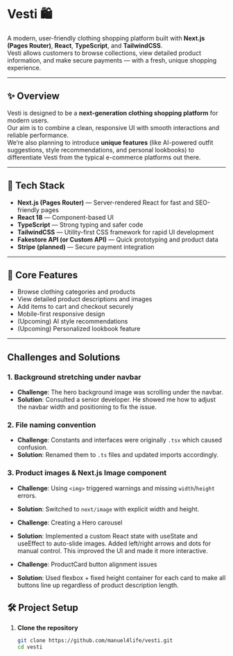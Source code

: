 # Vesti 🛍️

A modern, user-friendly clothing shopping platform built with **Next.js (Pages Router)**, **React**, **TypeScript**, and **TailwindCSS**.  
Vesti allows customers to browse collections, view detailed product information, and make secure payments — with a fresh, unique shopping experience.

---

## ✨ Overview

Vesti is designed to be a **next-generation clothing shopping platform** for modern users.  
Our aim is to combine a clean, responsive UI with smooth interactions and reliable performance.  
We’re also planning to introduce **unique features** (like AI-powered outfit suggestions, style recommendations, and personal lookbooks) to differentiate Vesti from the typical e-commerce platforms out there.

---

## 🚀 Tech Stack

- **Next.js (Pages Router)** — Server-rendered React for fast and SEO-friendly pages
- **React 18** — Component-based UI
- **TypeScript** — Strong typing and safer code
- **TailwindCSS** — Utility-first CSS framework for rapid UI development
- **Fakestore API (or Custom API)** — Quick prototyping and product data
- **Stripe (planned)** — Secure payment integration

---

## 🔑 Core Features

- Browse clothing categories and products
- View detailed product descriptions and images
- Add items to cart and checkout securely
- Mobile-first responsive design
- (Upcoming) AI style recommendations
- (Upcoming) Personalized lookbook feature

---

## Challenges and Solutions

### 1. Background stretching under navbar

- **Challenge**: The hero background image was scrolling under the navbar.
- **Solution**: Consulted a senior developer. He showed me how to adjust the navbar width and positioning to fix the issue.

### 2. File naming convention

- **Challenge**: Constants and interfaces were originally `.tsx` which caused confusion.
- **Solution**: Renamed them to `.ts` files and updated imports accordingly.

### 3. Product images & Next.js Image component

- **Challenge**: Using `<img>` triggered warnings and missing `width`/`height` errors.
- **Solution**: Switched to `next/image` with explicit width and height.

- **Challenge**: Creating a Hero carousel
- **Solution**: Implemented a custom React state with useState and useEffect to auto-slide images. Added left/right arrows and dots for manual control. This improved the UI and made it more interactive.

- **Challenge**: ProductCard button alignment issues
- **Solution**: Used flexbox + fixed height container for each card to make all buttons line up regardless of product description length.

## 🛠️ Project Setup

1. **Clone the repository**

   ```bash
   git clone https://github.com/manuel4life/vesti.git
   cd vesti
   ```
